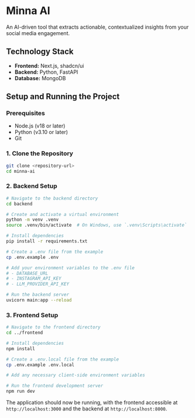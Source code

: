 # Minna AI

An AI-driven tool that extracts actionable, contextualized insights from your social media engagement.

## Technology Stack

*   **Frontend:** Next.js, shadcn/ui
*   **Backend:** Python, FastAPI
*   **Database:** MongoDB

## Setup and Running the Project

### Prerequisites

*   Node.js (v18 or later)
*   Python (v3.10 or later)
*   Git

### 1. Clone the Repository

```bash
git clone <repository-url>
cd minna-ai
```

### 2. Backend Setup

```bash
# Navigate to the backend directory
cd backend

# Create and activate a virtual environment
python -m venv .venv
source .venv/bin/activate  # On Windows, use `.venv\Scripts\activate`

# Install dependencies
pip install -r requirements.txt

# Create a .env file from the example
cp .env.example .env

# Add your environment variables to the .env file
# - DATABASE_URL
# - INSTAGRAM_API_KEY
# - LLM_PROVIDER_API_KEY

# Run the backend server
uvicorn main:app --reload
```

### 3. Frontend Setup

```bash
# Navigate to the frontend directory
cd ../frontend

# Install dependencies
npm install

# Create a .env.local file from the example
cp .env.example .env.local

# Add any necessary client-side environment variables

# Run the frontend development server
npm run dev
```

The application should now be running, with the frontend accessible at `http://localhost:3000` and the backend at `http://localhost:8000`.